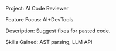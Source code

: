 Project: AI Code Reviewer 

Feature Focus: AI+DevTools 

Description: Suggest fixes for pasted code. 

Skills Gained: AST parsing, LLM API 